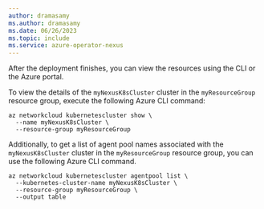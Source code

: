 ```yaml
---
author: dramasamy
ms.author: dramasamy
ms.date: 06/26/2023
ms.topic: include
ms.service: azure-operator-nexus
---
```


After the deployment finishes, you can view the resources using the CLI or the Azure portal.

To view the details of the ```myNexusK8sCluster``` cluster in the ```myResourceGroup``` resource group, execute the following Azure CLI command:

```azurecli
az networkcloud kubernetescluster show \
  --name myNexusK8sCluster \
  --resource-group myResourceGroup
```

Additionally, to get a list of agent pool names associated with the ```myNexusK8sCluster``` cluster in the ```myResourceGroup``` resource group, you can use the following Azure CLI command.

```azurecli
az networkcloud kubernetescluster agentpool list \
  --kubernetes-cluster-name myNexusK8sCluster \
  --resource-group myResourceGroup \
  --output table
```
